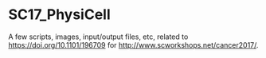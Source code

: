 # SC17_PhysiCell

A few scripts, images, input/output files, etc, related to https://doi.org/10.1101/196709 for http://www.scworkshops.net/cancer2017/.
